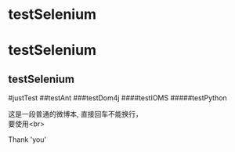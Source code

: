 # testSelenium

testSelenium
====

testSelenium
----

#justTest
##testAnt
###testDom4j
####testIOMS
#####testPython

这是一段普通的微博本,
直接回车不能换行，<br>
要使用\<br>

Thank 'you'
